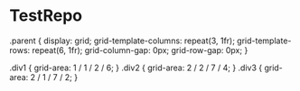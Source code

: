 # TestRepo

.parent {
display: grid;
grid-template-columns: repeat(3, 1fr);
grid-template-rows: repeat(6, 1fr);
grid-column-gap: 0px;
grid-row-gap: 0px;
}

.div1 { grid-area: 1 / 1 / 2 / 6; }
.div2 { grid-area: 2 / 2 / 7 / 4; }
.div3 { grid-area: 2 / 1 / 7 / 2; }

<html>
  <head>
    <style>
      
      .parent {
          display: grid;
          grid-template-columns: repeat(3, 1fr);
          grid-template-rows: repeat(6, 1fr);
          grid-column-gap: 0px;
          grid-row-gap: 0px;
      }

      .div1 { grid-area: 1 / 1 / 2 / 6; }
      .div2 { grid-area: 2 / 2 / 7 / 4; }
      .div3 { grid-area: 2 / 1 / 7 / 2; }
      
    </style>
</head>
  
  <body>
    <div class="parent">
      <div class="div1"> </div>
      <div class="div2"> </div>
      <div class="div3"> </div>
    </div>
  </body>
</html>





